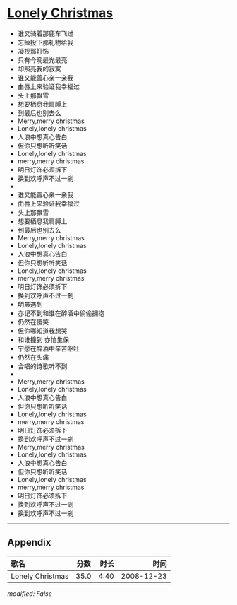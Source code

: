 # [Lonely Christmas](https://music.163.com/song?id=30569077)

* 谁又骑着那鹿车飞过
* 忘掉投下那礼物给我
* 凝视那灯饰
* 只有今晚最光最亮
* 却照亮我的寂寞
* 谁又能善心亲一亲我
* 由唇上来验证我幸福过
* 头上那飘雪
* 想要栖息我肩膊上
* 到最后也别去么
* Merry,merry christmas
* Lonely,lonely christmas
* 人浪中想真心告白
* 但你只想听听笑话
* Lonely,lonely christmas
* merry,merry christmas
* 明日灯饰必须拆下
* 换到欢呼声不过一剎
* 
* 谁又能善心亲一亲我
* 由唇上来验证我幸福过
* 头上那飘雪
* 想要栖息我肩膊上
* 到最后也别去么
* Merry,merry christmas
* Lonely,lonely christmas
* 人浪中想真心告白
* 但你只想听听笑话
* Lonely,lonely christmas
* merry,merry christmas
* 明日灯饰必须拆下
* 换到欢呼声不过一剎
* 明晨遇到
* 亦记不到和谁在醉酒中偷偷拥抱
* 仍然在傻笑
* 但你哪知道我想哭
* 和谁撞到 亦怕生保
* 宁愿在醉酒中辛苦呕吐
* 仍然在头痛
* 合唱的诗歌听不到
* 
* Merry,merry christmas
* Lonely,lonely christmas
* 人浪中想真心告白
* 但你只想听听笑话
* Lonely,lonely christmas
* merry,merry christmas
* 明日灯饰必须拆下
* 换到欢呼声不过一剎
* Merry,merry christmas
* Lonely,lonely christmas
* 人浪中想真心告白
* 但你只想听听笑话
* Lonely,lonely christmas
* merry,merry christmas
* 明日灯饰必须拆下
* 换到欢呼声不过一剎
* 换到欢呼声不过一剎


---

## Appendix

|歌名|分数|时长|时间|
|:---|:---:|---:|---:|
|Lonely Christmas|35.0|4:40|2008-12-23

*modified: False*